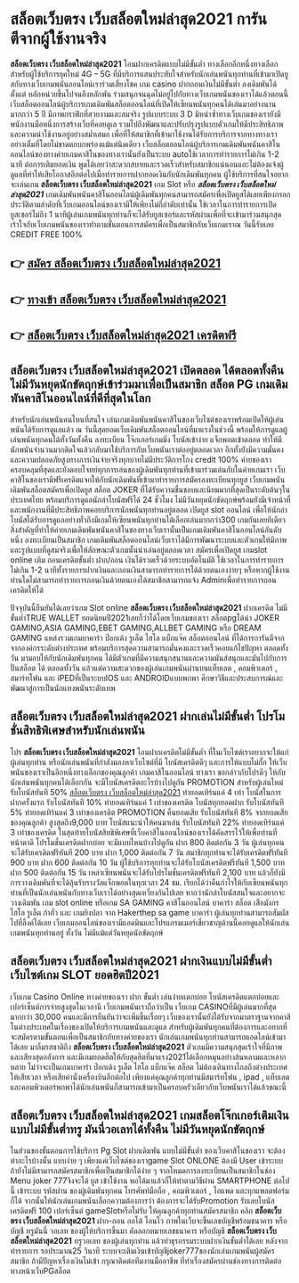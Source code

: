 # สล็อตเว็บตรง เว็บสล็อตใหม่ล่าสุด2021  การันตีจากผู้ใช้งานจริง

**สล็อตเว็บตรง เว็บสล็อตใหม่ล่าสุด2021** โอนฝากเครดิตแบบไม่มีขั้นต่ำ  ทางเลือกอีกหนึ่งทางเลือกสำหรับผู้ใช้บริการยุคใหม่ 4G – 5G ที่มีบริการแสนประทับใจสำหรับนักเล่นพนันทุกท่านที่เข้ามาเปิดยูสกับทางเว็บเกมพนันออนไลน์เราร่วมเสี่ยงโชค เกม casino  ฝากถอนเงินไม่มีขั้นต่ำ ลงเดิมพันได้ตั้งแต่ หลักหน่วยขึ้นไปจนถึงหลักพัน ร่วมสนุกจนฉุดไม่อยู่ไปกับทางเว็บเกมพนันของเราได้แล้วตอนนี้เว็บสล็อตออนไลน์ผู้บริการเกมเดิมพันสล็อตออนไลน์ที่เปิดให้เซียนพนันทุกคนได้เล่นมาอย่างนานมากกว่า 5 ปี มีภาพกราฟิกที่สวยงามและสมจริง รูปแบบระบบ 3 D
มิหนำซ้ำทางเว็บเกมของเรายังมี พนักงานมือหนึ่งการสร้างเว็บที่คอยดูเล  รวมไปถึงพัฒนาและปรับปรุงรูปแบบตัวเกมให้มีประสิทธิภาพและความน่าใช้งานอยู่อย่างสม่ำเสมอ เพื่อที่ให้สมาชิกที่เข้ามาใช้งานได้รับการบริการจากทางทางเราอย่างเต็มที่โดยไม่ขาดตกบกพร่องแม้แต่นิดเดียว เว็บสล็อตออนไลน์ผู้บริการเกมเดิมพันพนันคาสิโนออนไลน์ของทางค่ายเกมคาสิโนของทางเรานั้นยังเป็นระบบ autoใช้เวลาการทำรายการไม่เกิน 1-2 นาที ต่อการเติมยอดเงิน พูดได้เลยว่าสะดวกสบายและรวดเร็วสำหรับสมาชิกแน่นอนและไม่ต้องแจ้งผู้ดูแลที่ทำให้เสียโอกาสอีกต่อไปเมื่อทำรายการฝากยอดเงินกับนักเดิมพันทุกคน
ผู้ใช้บริการที่สนใจอยากจะเล่นเกม **สล็อตเว็บตรง เว็บสล็อตใหม่ล่าสุด2021** เกม Slot  หรือ ***สล็อตเว็บตรง เว็บสล็อตใหม่ล่าสุด2021*** เกมเดิมพันพนันคาสิโนออนไลน์ผู้เดิมพันทุกคนสามารถสมัครเพื่อเปิดยูสได้เลยเพียงกรอกประวัติตามลำดับที่เว็บเกมออนไลน์ของเรามีให้เพียงไม่กี่ลำดับเท่านั้น ใช้เวลาในการทำรายการเปิดยูสเซอร์ไม่ถึง 1 นาทีผู้เล่นเกมพนันทุกท่านก็จะได้รับยูสเซอร์และรหัสผ่านเพื่อที่จะเข้ามาร่วมสนุกสุดเร้าใจกับเว็บเกมพนันของเราทำตามขั้นตอนการสมัครเพื่อเป็นสมาชิกกับเว็บเกมเราณ วันนี้รับเลย CREDIT FREE 100%

## 👉 [สมัคร สล็อตเว็บตรง เว็บสล็อตใหม่ล่าสุด2021](https://archa888.com/)
## 👉 [ทางเข้า สล็อตเว็บตรง เว็บสล็อตใหม่ล่าสุด2021](https://archa888.com/)
## 👉 [สล็อตเว็บตรง เว็บสล็อตใหม่ล่าสุด2021 เครดิตฟรี](https://archa888.com/)

## สล็อตเว็บตรง เว็บสล็อตใหม่ล่าสุด2021 เปิดตลอด ได้ตลอดทั้งคืน ไม่มีวันหยุดนักขัตฤกษ์เข้าร่วมมาเพื่อเป็นสมาชิก สล็อต PG เกมเดิมพันคาสิโนออนไลน์ที่ดีที่สุดในโลก

สำหรับนักเล่นพนันคนไหนที่สนใจ เล่นเกมเดิมพันพนันคาสิโนของเว็บไซต์ของเราพร้อมเปิดให้ผู้เล่นพนันได้รับการดูแลแล้ว ณ วันนี้สุดยอดเว็บเดิมพันสล็อตออนไลน์ที่มาแรงในช่วงนี้ พร้อมให้การดูแลผู้เล่นพนันทุกคนได้ทั้งวันทั้งคืน ลงทะเบียน โจ๊กเกอร์เกมมิ่ง โบนัสเข้าง่าย แจ็กพอตเข้าตลอด ทำให้มีนักพนันจำนวนมากติดใจแล้วกลับมาใช้บริการกับเว็บพนันเราต่ออยู่ตลอดเวลา อีกทั้งยังมีความมั่นคงและความปลอดภัยสูงทางการเงินจ่ายจริงทุกบาทไม่มีประวัติการโกง credit 100% ค่ายของเราครอบคลุมที่สุดและยังตอบโจทย์ทุกการเล่นของผู้เดิมพันทุกท่านที่เข้ามาร่วมเล่นกับในค่ายเกมเรา
เว็บคาสิโนของเรามีฟรีเครดิตแจกให้กับนักเดิมพันที่เข้ามาทำรายการสมัครลงทะเบียนทุกยูส เว็บเกมพนันเดิมพันสล็อตสมัครเพื่อเปิดยูส สล็อต JOKER ที่ได้รับความชื่นชอบและนิยมมากที่สุดเป็นระดับต้นๆในประเทศไทย พร้อมบริการดูแลนักล่าโบนัสฟรีได้ 24 ชั่วโมง ไม่มีวันหยุดนักขัตฤกษ์พร้อมยังมีเจ้าหน้าที่และพนักงานที่มีประสิทธิภาพคอยบริการนักพนันทุกท่านอยู่ตลอด เปิดยูส slot ออนไลน์ เพื่อให้นักล่าโบนัสได้รับการดูแลอย่างทั่วถึงมีเกมให้เซียนพนันทุกท่านได้เลือกเล่นมากกว่า300 เกมกันเลยทีเดียว
สิ่งสำคัญที่ทำให้ค่ายเกมเดิมพันพนันคาสิโนของทางเว็บเรานั้นเป็นเกมเดิมพันคาสิโนออนไลน์อันดับหนึ่ง ลงทะเบียนเป็นสมาชิก  เกมเดิมพันสล็อตออนไลน์เว็บเราได้มีการพัฒนาระบบและตัวเกมให้มีภาพและรูปแบบที่ดูสมจริงเพื่อให้ลักษณะตัวเกมนั้นน่าเล่นอยู่ตลอดเวลา สมัครเพื่อเปิดยูส เกมslot online เติม ถอนเครดิตขั้นต่ำ ฝาก/ถอน เงินได้รวดเร็วด้วยระบบอัตโนมัติ ใช้เวลาในการทำรายการไม่เกิน 1-2 นาทีทั้งรายการฝากเงินและถอนเงินสามารถทำรายการได้ด้วยตนเองง่ายๆ หรือหากผู้ใช้งานท่านใดไม่สามารถทำรายการถอนเงินด้วยตนเองได้สมาชิกสามารถแจ้ง Adminเพื่อทำรายการถอนเครดิตให้ได้

ปัจจุบันนี้ยืนยันได้เลยว่าเกม Slot online **สล็อตเว็บตรง เว็บสล็อตใหม่ล่าสุด2021** ฝากเครดิต ไม่มีขั้นต่ำTRUE WALLET ยอดนิยมปี2021เลยก็ว่าได้โดยเว็บเกมของเรา สล็อตpgได้นำ  JOKER GAMING,ASIA GAMING,EBET GAMING,ALLBET GAMING หรือ DREAM GAMING แหล่งรวมเกมบาคาร่า ป๊อกเด้ง รูเล็ต ไฮโล แบ็กแจ๊ค สล็อตออนไลน์ ที่ได้การการันตีจากจากองค์กรระดับต่างประเทศ พร้อมบริการสุดความสามารถมั่นคงและรวดเร็วคอยแก้ไขปัญหา ตลอดทั้งวัน มามอบให้กับนักเดิมพันทุกคน ได้มีตัวเกมที่มีความสนุกสนานและความมันส์สนุกและมันไปกับการปั่นสล็อต ได้ ตลอดทั้งวัน แล้วแต่ความสะดวกของผู้เล่นเกมพนันผ่านบนแท็บเลต , คอมพิวเตอร์ , สมาร์ทโฟน และ iPEDที่เป็นระบบIOS และ ANDROIDแบบพกพา ศึกษาวิธีและประสบการณ์และพัฒนาสู่การเป็นนักแทงพนันระดับเทพ

## สล็อตเว็บตรง เว็บสล็อตใหม่ล่าสุด2021 ฝากเล่นไม่มีขั้นต่ำ โปรโมชั่นสิทธิพิเศษสำหรับนักเล่นพนัน

โปร **สล็อตเว็บตรง เว็บสล็อตใหม่ล่าสุด2021** โอนฝากเครดิตไม่มีขั้นต่ำ ที่ในเว็บไซต์เราอยากจะให้แก่  ผู้เล่นทุกท่าน หรือนักเล่นพนันที่กำลังมองหาเว็บไซต์ที่มี โบนัสเครดิตดีๆ และการให้แบบไม่กั๊ก ให้เว็บพนันของเราเป็นอีกหนึ่งทางเลือกของคุณลูกค้า เกมคาสิโนออนไลน์ ทางเรา ขอกล่าวกับโปรดีๆ ให้กับนักเล่นพนันทุกคนได้เลือกกัน จะมีโบนัสเครดิตอะไรบ้างไปดูกัน
 PROMOTION สำหรับผู้เล่นใหม่ รับโบนัสทันที 50% [สล็อตเว็บตรง เว็บสล็อตใหม่ล่าสุด2021](https://archa888.com/) ทำยอดเทิร์นแค่ 4 เท่า
โบนัสในการฝากครั้งแรก รับโบนัสทันที 10% ทำยอดเทิร์นแค่ 1 เท่าของเครดิต
โบนัสทุกยอดฝาก รับโบนัสทันที 5% ทำยอดเทิร์นแค่ 3 เท่าของเครดิต
 PROMOTION คืนยอดเสีย รับโบนัสทันที 8% จากยอดเสียของคุณลูกค้า สูงสุดถึง9,000 บาท
โบนัสแนะนำให้คนมาเล่น รับโบนัสทันที 22% ทำยอดเทิร์นแค่ 3 เท่าของเครดิต
ในสุดท้ายโบนัสสิทธิพิเศษที่เว็บคาสิโนออนไลน์ของเราได้คัดสรรไว้ให้เพื่อท่านที่หน้าตาดี โปรโมชั่นเครดิตฝากบ่อย จะมีแบบไหนบ้างไปดูกัน
ฝาก 800 ติดต่อกัน 3 วัน ผู้เล่นทุกคนจะได้รับเครดิตฟรีทันที 200 บาท
ฝาก 1,000 ติดต่อกัน 7 วัน สมาชิกทุกท่านจะได้รับเครดิตฟรีทันที 900 บาท
ฝาก 600 ติดต่อกัน 10 วัน ผู้ใช้บริการทุกท่านจะได้รับโบนัสเครดิตฟรีทันที 1,500 บาท
ฝาก 500 ติดต่อกัน 15 วัน เหล่าเซียนพนันจะได้รับโปรโมชั่นเครดิตฟรีทันที 2,100 บาท
แล้วก็ยังมีการวางเดิมพันที่จะได้ลุ้นรับรางวัลแจ็กพอตในทุกเวลา 24 ชม. เรียกได้ว่าคืนกำไรให้กับเซียนพนันทุกท่านที่เป็นนักเล่นพนันกับทางเว็บเราได้อย่างสุดเหวี่ยงกันไปเลย หากว่านักล่าโบนัสสนใจและอยากจะวางเดิมพัน เกม slot online หรือเกม SA GAMING คาสิโนออนไลน์ บาคาร่า สล็อต เสือมังกร ไฮโล รูเล็ต กำถั่ว และ เกมยิงปลา จาก Hakerthep sa game บาคาร่า ผู้เล่นทุกท่านสามารถสัมผัสไปที่ลิ้งค์ได้เลย เว็บเกมออนไลน์ของเรามีแอดมินและโปรแกรมเมอร์เชี่ยวชาญด้านนี้คอยดูแลให้นักเล่นเกมพนันทุกท่านอยู่ ทั้งวัน ไม่มีแม้แต่วันหยุดนักขัตฤกษ์

## สล็อตเว็บตรง เว็บสล็อตใหม่ล่าสุด2021 ฝากเงินแบบไม่มีขั้นต่ำ  เว็บไซต์เกม SLOT ยอดฮิตปี2021

เว็บเกม  Casino Online ทางค่ายของเรา ฝาก ขั้นต่ำ เล่นง่ายแตกบ่อย โบนัสเครดิตแตกบ่อยและเปอร์เซ็นต์การจ่ายสูงสุดในเวลานี เว็บเกมพนันเราถือว่าเป็น เว็บเกม CASINOที่มีผู้เล่นมากที่สุดมากกว่า 30,000 คนและมีการยืนยันว่าจะเพิ่มขึ้นเรื่อยๆ เว็บของเรานั้นยังได้รับจากมาตราฐานจากคาสิโนต่างประเทศในเรื่องของเปิดให้บริการเกมพนันและดูแล สำหรับผู้เดิมพันทุกคนที่ต้องการและอยากที่จะสมัครตามขั้นตอนเพื่อเป็นสมาชิกกับทางค่ายของเรา นักเล่นเกมพนันทุกท่านสามารถแอดไลน์เข้ามาได้เลย
	มาลิ้มรสชาติถึง **สล็อตเว็บตรง เว็บสล็อตใหม่ล่าสุด2021** ตัวเกมมีความสนุกสุดเร้าใจที่มีภาพและเสียงสุดอลังการ และมีเกมยอดฮิตให้กับสุดฮิตที่มาแรง2021ได้เลือกหมุนอย่างล้นหลามและหลากหลาย  ไม่ว่าจะเป็นเกมบาคาร่า ป๊อกเด้ง รูเล็ต ไฮโล แบ็กแจ๊ค สล็อต ไม่ต้องเดินทางไกลถึงต่างประเทศให้เสียเวลา หรือเสียค่านั่งเครื่องบินอีกต่อไป เพียงแค่คุณลูกค้าทุกท่านมีสมาร์ทโฟน , ipad , แท็บเลต และคอมพิวเตอร์พกพาได้นักเล่นพนันก็สามารถเข้ามาเป็นครอบครัวเดียวกับเว็บพนันเราได้แล้วขณะนี้

## สล็อตเว็บตรง เว็บสล็อตใหม่ล่าสุด2021 เกมสล็อตโจ๊กเกอร์เติมเงินแบบไม่มีขั้นต่ำทรู มันนี่วอเลทได้ทั้งคืน ไม่มีวันหยุดนักขัตฤกษ์

ในส่วนของขั้นตอนการใช้บริการ Pg Slot ฝากเดิมพัน แบบไม่มีขั้นต่ำ ของเว็บคาสิโนของเรา จะต้องทำอะไรบ้างนั้น แบบง่าย ๆ เพียงแค่เว็บไซต์ของเราgame Slot ONLONE ต้องมี User เข้าระบบ ถ้ายังไม่มีสามารถสมัครสมาชิกเพื่อเป็นสมาชิกได้ง่าย ๆ จากโหมดการลงทะเบียนเป็นสมาชิกในช่อง Menu joker 777จึงจะได้ ยูส เข้าใช้งาน พอได้มาแล้วก็ให้ทำตามวิธีผ่าน SMARTPHONE ต่อไปนี้
เข้าระบบ รหัสผ่าน  ของผู้เดิมพันทุกคน โทรศัพท์มือถือ , คอมพิวเตอร์ , ไอแพด และทุกแพลตฟอร์มก็ได้
จากนั้นให้นักเล่นเกมพนันเลือกความต้องการว่า ต้องการจะได้รับPromotion รับเลยโบนัสเครดิตฟรี 100 เปอร์เซ็นต์ gameSlotหรือไม่รับ
ให้คุณลูกค้าทุกท่านสมัครสมาชิก คลิก **สล็อตเว็บตรง เว็บสล็อตใหม่ล่าสุด2021** ฝาก-ถอน ออโต้ โอนไว ภาพในเว็บจะขึ้นเลขบัญชีพร้อมธนาคาร หรือบัญชี ทรูมันนี่ วอเลท ของผู้ให้บริการขึ้นมา
คัดลอกหมายเลขธนาคาร หรือบัญชี **สล็อตเว็บตรง เว็บสล็อตใหม่ล่าสุด2021** ทรูวอเลท ของผู้เล่นทุกท่าน แล้วทำธุรกรรมระบบฝากเงินขั้นต่ำได้เลย
หลังจากทำรายการ รอประมาณ25 วินาที ระบบจะเติมเงินเข้าบัญชีjoker777ของนักเล่นเกมพนันผู้สมัครสมาชิก
ถ้ามีปัญหาเรื่องเงินไม่เข้า กรุณาติดต่อทีมงานมืออาชีพ ที่ทำเรื่องสมัครผ่านช่องทางการติดต่อทางหน้าเว็บPGสล็อต


